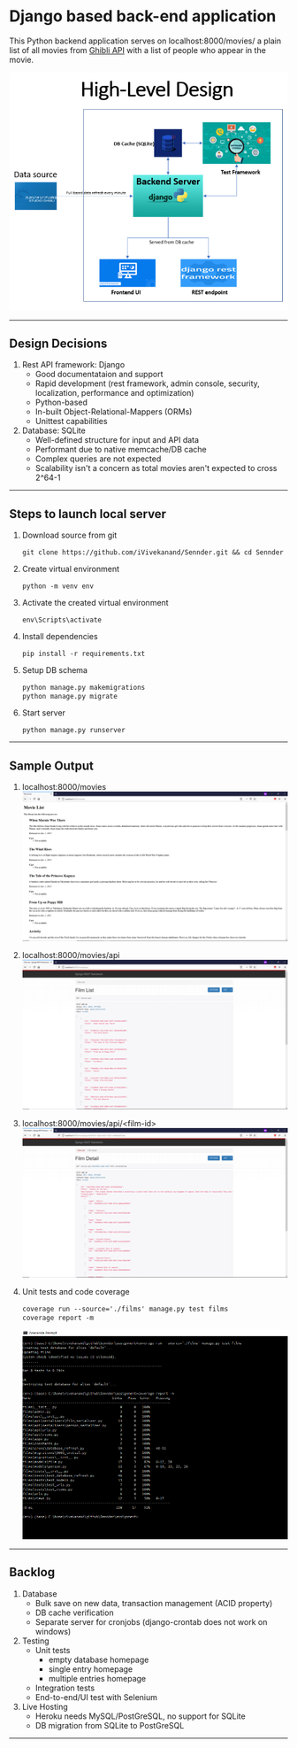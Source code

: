 # Django based back-end application

This Python backend application serves on localhost:8000/movies/ a plain list of all movies from [Ghibli API](https://ghibliapi.herokuapp.com/) with a list of people who appear in the movie.

![High-Level Design](assets/images/Design.png "High-Level Design")

---

## Design Decisions
1. Rest API framework: Django
    - Good documentataion and support
    - Rapid development (rest framework, admin console, security, localization, performance and optimization)
    - Python-based
    - In-built Object-Relational-Mappers (ORMs)
    - Unittest capabilities
2. Database: SQLite
    - Well-defined structure for input and API data
    - Performant due to native memcache/DB cache
    - Complex queries are not expected
    - Scalability isn't a concern as total movies aren't expected to cross 2^64-1
---

## Steps to launch local server
1. Download source from git
    ```
    git clone https://github.com/iVivekanand/Sennder.git && cd Sennder
    ```
2. Create virtual environment
    ```
    python -m venv env
    ```
3. Activate the created virtual environment
    ```
    env\Scripts\activate
    ```
4. Install dependencies
    ```
    pip install -r requirements.txt
    ```
5. Setup DB schema
    ```
    python manage.py makemigrations
    python manage.py migrate
    ```
6. Start server
    ```
    python manage.py runserver
    ```
---

## Sample Output
1. localhost:8000/movies
![movies home](assets/images/movies_home.png "Movies Home")

2. localhost:8000/movies/api
![API List View](assets/images/api_list_view.png "API List View")

3. localhost:8000/movies/api/\<film-id\>
![API Detail View](assets/images/api_detail_view.png "API Detail View")

4. Unit tests and code coverage
    ```
    coverage run --source='./films' manage.py test films
    coverage report -m
    ```
    ![ULT & Code Coverage](assets/images/unit_test_code_coverage.png "ULT & Code Coverage")

---

## Backlog
1. Database
    - Bulk save on new data, transaction management (ACID property)
    - DB cache verification
    - Separate server for cronjobs (django-crontab does not work on windows)
2. Testing
    - Unit tests
        - empty database homepage
        - single entry homepage
        - multiple entries homepage
    - Integration tests
    - End-to-end/UI test with Selenium
3. Live Hosting
    - Heroku needs MySQL/PostGreSQL, no support for SQLite
    - DB migration from SQLite to PostGreSQL

---
